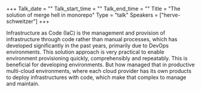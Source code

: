 +++
Talk_date = ""
Talk_start_time = ""
Talk_end_time = ""
Title = "The solution of merge hell in monorepo"
Type = "talk"
Speakers = ["herve-schweitzer"]
+++

Infrastructure as Code (IaC) is the management and provision of infrastructure through code rather than manual processes, which has developed significantly in the past years, primarily due to DevOps environments. This solution approach is very practical to enable environment provisioning quickly, comprehensibly and repeatably. This is beneficial for developing environments. But how managed that in productive multi-cloud environments, where each cloud provider has its own products to deploy infrastructures with code,  which make that complex to manage and maintain.  